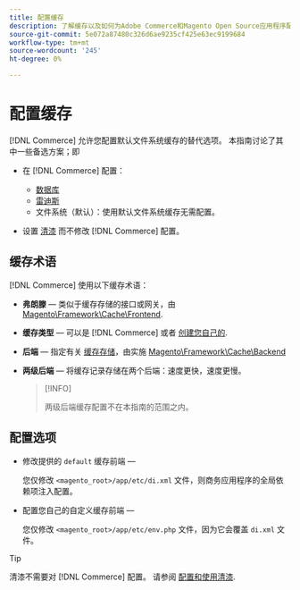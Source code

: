 ```yaml
---
title: 配置缓存
description: 了解缓存以及如何为Adobe Commerce和Magento Open Source应用程序配置缓存机制。
source-git-commit: 5e072a87480c326d6ae9235cf425e63ec9199684
workflow-type: tm+mt
source-wordcount: '245'
ht-degree: 0%

---
```


# 配置缓存

[!DNL Commerce] 允许您配置默认文件系统缓存的替代选项。 本指南讨论了其中一些备选方案；即

- 在 [!DNL Commerce] 配置：

   - [数据库](https://developer.adobe.com/commerce/php/development/cache/partial/database-caching/)
   - [雷迪斯](config-redis.md)
   - 文件系统（默认）：使用默认文件系统缓存无需配置。

- 设置 [清漆](config-varnish.md) 而不修改 [!DNL Commerce] 配置。

## 缓存术语

[!DNL Commerce] 使用以下缓存术语：

- **弗朗滕** — 类似于缓存存储的接口或网关，由 [Magento\Framework\Cache\Frontend](https://github.com/magento/magento2/tree/2.4/lib/internal/Magento/Framework/Cache/Frontend).
- **缓存类型** — 可以是 [!DNL Commerce] 或者 [创建您自己的](https://developer.adobe.com/commerce/php/development/cache/partial/cache-type/).
- **后端** — 指定有关 [缓存存储](https://framework.zend.com/manual/1.12/en/zend.cache.backends.html)，由实施 [Magento\Framework\Cache\Backend](https://github.com/magento/magento2/tree/2.4/lib/internal/Magento/Framework/Cache/Backend)
- **两级后端** — 将缓存记录存储在两个后端：速度更快，速度更慢。

   >[!INFO]
   >
   >两级后端缓存配置不在本指南的范围之内。

## 配置选项

- 修改提供的 `default` 缓存前端 — 

   您仅修改 `<magento_root>/app/etc/di.xml` 文件，则商务应用程序的全局依赖项注入配置。

- 配置您自己的自定义缓存前端 — 

   您仅修改 `<magento_root>/app/etc/env.php` 文件，因为它会覆盖 `di.xml` 文件。

>[!TIP]
>
>清漆不需要对 [!DNL Commerce] 配置。 请参阅 [配置和使用清漆](config-varnish.md).

